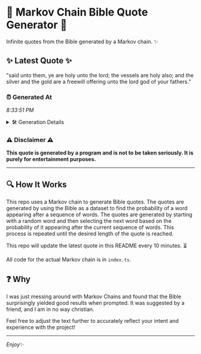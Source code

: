 # 📖 Markov Chain Bible Quote Generator 📖

Infinite quotes from the Bible generated by a Markov chain. ✨

## ✨ Latest Quote ✨
"said unto them, ye are holy unto the lord; the vessels are holy also; and the silver and the gold are a freewill offering unto the lord god of your fathers."

### ⏰ Generated At
*8:33:51 PM*

<details>
    <summary>🛠️ Generation Details</summary>
    <p>
        <strong>🌱 Seed:</strong> said<br>
        <strong>🔄 Iterations:</strong> 30<br>
        <strong>📜 Context History:</strong><br>[ said ]: unto<br>[ said, unto ]: them,<br>[ said, unto, them, ]: ye<br>[ said, unto, them,, ye ]: are<br>[ said, unto, them,, ye, are ]: holy<br>[ said, unto, them,, ye, are, holy ]: unto<br>[ unto, them,, ye, are, holy, unto ]: the<br>[ them,, ye, are, holy, unto, the ]: lord;<br>[ ye, are, holy, unto, the, lord; ]: the<br>[ are, holy, unto, the, lord;, the ]: vessels<br>[ holy, unto, the, lord;, the, vessels ]: are<br>[ unto, the, lord;, the, vessels, are ]: holy<br>[ the, lord;, the, vessels, are, holy ]: also;<br>[ lord;, the, vessels, are, holy, also; ]: and<br>[ the, vessels, are, holy, also;, and ]: the<br>[ vessels, are, holy, also;, and, the ]: silver<br>[ are, holy, also;, and, the, silver ]: and<br>[ holy, also;, and, the, silver, and ]: the<br>[ also;, and, the, silver, and, the ]: gold<br>[ and, the, silver, and, the, gold ]: are<br>[ the, silver, and, the, gold, are ]: a<br>[ silver, and, the, gold, are, a ]: freewill<br>[ and, the, gold, are, a, freewill ]: offering<br>[ the, gold, are, a, freewill, offering ]: unto<br>[ gold, are, a, freewill, offering, unto ]: the<br>[ are, a, freewill, offering, unto, the ]: lord<br>[ a, freewill, offering, unto, the, lord ]: god<br>[ freewill, offering, unto, the, lord, god ]: of<br>[ offering, unto, the, lord, god, of ]: your<br>[ unto, the, lord, god, of, your ]: fathers.<br>
    </p>
</details>

### ⚠️ Disclaimer ⚠️
**This quote is generated by a program and is not to be taken seriously. It is purely for entertainment purposes.**

---

## 🔍 How It Works

This repo uses a Markov chain to generate Bible quotes. The quotes are generated by using the Bible as a dataset to find the probability of a word appearing after a sequence of words. The quotes are generated by starting with a random word and then selecting the next word based on the probability of it appearing after the current sequence of words. This process is repeated until the desired length of the quote is reached.

This repo will update the latest quote in this README every 10 minutes. ⏳

All code for the actual Markov chain is in `index.ts`.

## ❓ Why

I was just messing around with Markov Chains and found that the Bible surprisingly yielded good results when prompted. 
It was suggested by a friend, and I am in no way christian.

Feel free to adjust the text further to accurately reflect your intent and experience with the project!

---

*Enjoy*✨
